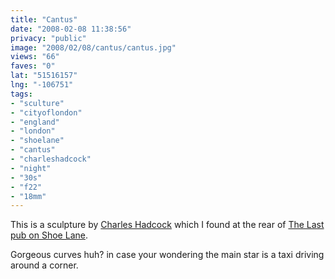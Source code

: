 ```yaml
---
title: "Cantus"
date: "2008-02-08 11:38:56"
privacy: "public"
image: "2008/02/08/cantus/cantus.jpg"
views: "66"
faves: "0"
lat: "51516157"
lng: "-106751"
tags:
- "sculture"
- "cityoflondon"
- "england"
- "london"
- "shoelane"
- "cantus"
- "charleshadcock"
- "night"
- "30s"
- "f22"
- "18mm"
---
```

This is a sculpture by <a href="http://charleshadcock.co.uk/works.asp?gotoid=6&amp;fmyear=2002">Charles Hadcock</a> which I found at the rear of <a href="www.allinlondon.co.uk/clubs_bars/venue-2776.php">The Last pub on Shoe Lane</a>.

Gorgeous curves huh? in case your wondering the main star is a taxi driving around a corner.<a href="/photos/2008/02/10/cantus"></a>

